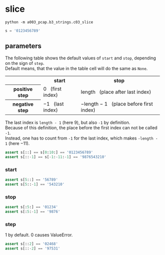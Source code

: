 # slice

`python -m a003_pcap.b3_strings.c03_slice`


```python
s = '0123456789'
```

## parameters

The following table shows the default values of `start` and `stop`, depending on the sign of `step`.<br>
Default means, that the value in the table cell will do the same as `None`.

<table>
<tr>
<th></th>
<th>start</th>
<th>stop</th>
</tr>
<tr>
<th>positive step</th>
<td>0 &nbsp; (first index)</td>
<td>length &nbsp; (place after last index)</td>
</tr>
<tr>
<th>negative step</th>
<td>&minus;1 &nbsp; (last index)</td>
<td>&minus;length &minus; 1 &nbsp; (place before first index)</td>
</tr>
</table>

The last index is `length - 1` (here 9), but also `-1` by definition.<br>
Because of this definition, the place before the first index can not be called `-1`.<br>
Instead, one has to count from `-1` for the last index, which makes `-length - 1` (here &minus;11).

```python
assert s[::] == s[0:10:] == '0123456789'
assert s[::-1] == s[-1:-11:-1] == '9876543210'
```


### start 

```python
assert s[5::] == '56789'
assert s[5::-1] == '543210'
```

### stop

```python
assert s[:5:] == '01234'
assert s[:5:-1] == '9876'
```

### step

1 by default. 0 causes ValueError.

```python
assert s[::2] == '02468'
assert s[::-2] == '97531'
```
